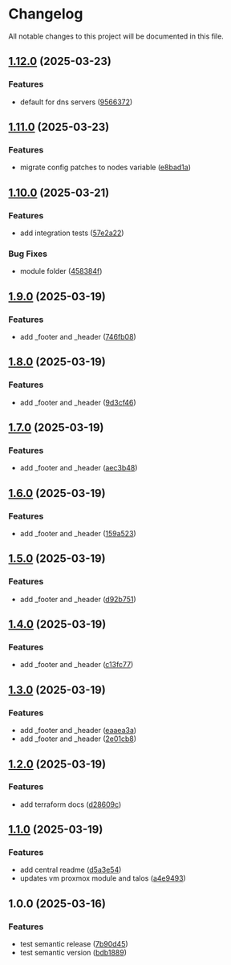 # Changelog

All notable changes to this project will be documented in this file.

## [1.12.0](https://github.com/mombe090/tf-modules/compare/v1.11.0...v1.12.0) (2025-03-23)


### Features

* default for dns servers ([9566372](https://github.com/mombe090/tf-modules/commit/9566372735aac25c185d63b26d5267a7bb9aca8e))

## [1.11.0](https://github.com/mombe090/tf-modules/compare/v1.10.0...v1.11.0) (2025-03-23)


### Features

* migrate config patches to nodes variable ([e8bad1a](https://github.com/mombe090/tf-modules/commit/e8bad1a16ba7dc39ec0e966ce58be36f53f7519c))

## [1.10.0](https://github.com/mombe090/tf-modules/compare/v1.9.0...v1.10.0) (2025-03-21)


### Features

* add integration tests ([57e2a22](https://github.com/mombe090/tf-modules/commit/57e2a22dc57fe5388e1c053281d75bf0874eda0c))


### Bug Fixes

* module folder ([458384f](https://github.com/mombe090/tf-modules/commit/458384fc4e32e36b6382f8cf16ce58c01f974d50))

## [1.9.0](https://github.com/mombe090/tf-modules/compare/v1.8.0...v1.9.0) (2025-03-19)


### Features

* add _footer and _header ([746fb08](https://github.com/mombe090/tf-modules/commit/746fb089be938e8731b95ca4fb82aa726b53d58f))

## [1.8.0](https://github.com/mombe090/tf-modules/compare/v1.7.0...v1.8.0) (2025-03-19)


### Features

* add _footer and _header ([9d3cf46](https://github.com/mombe090/tf-modules/commit/9d3cf463418f26a65ea74ebaff1f57b786b48fb2))

## [1.7.0](https://github.com/mombe090/tf-modules/compare/v1.6.0...v1.7.0) (2025-03-19)


### Features

* add _footer and _header ([aec3b48](https://github.com/mombe090/tf-modules/commit/aec3b4827e6556547cfdab1eb9356570cc97ae0f))

## [1.6.0](https://github.com/mombe090/tf-modules/compare/v1.5.0...v1.6.0) (2025-03-19)


### Features

* add _footer and _header ([159a523](https://github.com/mombe090/tf-modules/commit/159a523f7e5df4806e1beb5e66b8e62a7ec4895e))

## [1.5.0](https://github.com/mombe090/tf-modules/compare/v1.4.0...v1.5.0) (2025-03-19)


### Features

* add _footer and _header ([d92b751](https://github.com/mombe090/tf-modules/commit/d92b7516919ca90f25d257bc3417169cc5f144c3))

## [1.4.0](https://github.com/mombe090/tf-modules/compare/v1.3.0...v1.4.0) (2025-03-19)


### Features

* add _footer and _header ([c13fc77](https://github.com/mombe090/tf-modules/commit/c13fc77b4b3ef8bb318f2372a317708c08511bb3))

## [1.3.0](https://github.com/mombe090/tf-modules/compare/v1.2.0...v1.3.0) (2025-03-19)


### Features

* add _footer and _header ([eaaea3a](https://github.com/mombe090/tf-modules/commit/eaaea3a94450e6015aa8672b1799dae1c18b9a65))
* add _footer and _header ([2e01cb8](https://github.com/mombe090/tf-modules/commit/2e01cb8c1611899cbdbcb70ba2c50ad4029f34cc))

## [1.2.0](https://github.com/mombe090/tf-modules/compare/v1.1.0...v1.2.0) (2025-03-19)


### Features

* add terraform docs ([d28609c](https://github.com/mombe090/tf-modules/commit/d28609c5d1416effc29d3808415d13aa310b95c2))

## [1.1.0](https://github.com/mombe090/tf-modules/compare/v1.0.0...v1.1.0) (2025-03-19)


### Features

* add central readme ([d5a3e54](https://github.com/mombe090/tf-modules/commit/d5a3e543d4428ea3ecf4161525a5b61cb6f0fea2))
* updates vm proxmox module and talos ([a4e9493](https://github.com/mombe090/tf-modules/commit/a4e94933a3c6751ebc780a5bd6d75dddbe42f050))

## 1.0.0 (2025-03-16)


### Features

* test semantic release ([7b90d45](https://github.com/mombe090/tf-modules/commit/7b90d4579818d55077e52fa623e1d00bab2e0ff6))
* test semantic version ([bdb1889](https://github.com/mombe090/tf-modules/commit/bdb1889780e938042a2ab46da2cf4f2b8264a559))
